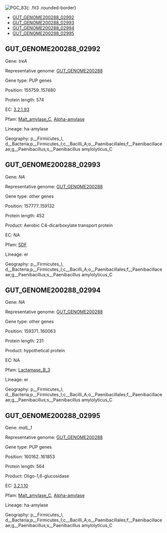![PGC_83](../static/images/Clusters_figure/PGC_83.jpg){: .fit3 .rounded-border}

<ul id="myTab" class="nav nav-tabs">
  <li class="active">
        <a href="#tab1" data-toggle="tab">GUT_GENOME200288_02992</a>
  </li>
<li><a href="#tab2" data-toggle="tab">GUT_GENOME200288_02993</a></li>
<li><a href="#tab3" data-toggle="tab">GUT_GENOME200288_02994</a></li>
<li><a href="#tab4" data-toggle="tab">GUT_GENOME200288_02995</a></li>
</ul>

<div id="myTabContent" class="tab-content">
  <div class="tab-pane fade in active" id="tab1">

<h2 id="GUT_GENOME200288_02992">GUT_GENOME200288_02992</h2>
<p>Gene: <em>treA</em>
<p>Representative genome: <a href="Asia">GUT_GENOME200288</a></p>
<p>Gene type: PUP genes</p>
<p>Position: 155759..157480</p>
<p>Protein length: 574</p>
<p>EC: <a href="https://www.brenda-enzymes.org/enzyme.php?ecno=3.2.1.93">3.2.1.93</a></p>
<p>Pfam: <a href="http://pfam.xfam.org/family/Malt_amylase_C">Malt_amylase_C</a>, <a href="http://pfam.xfam.org/family/Alpha-amylase">Alpha-amylase</a></p>
<p>Lineage: ha-amylase</p>
<p>Geography: p__Firmicutes_I, d__Bacteria;p__Firmicutes_I;c__Bacilli_A;o__Paenibacillales;f__Paenibacillaceae;g__Paenibacillus;s__Paenibacillus amylolyticus_C</p>
  </div>

  <div class="tab-pane fade" id="tab2">

<h2 id="GUT_GENOME200288_02993">GUT_GENOME200288_02993</h2>
<p>Gene: <em>NA</em></p>
<p>Representative genome: <a href="Asia">GUT_GENOME200288</a></p>
<p>Gene type: other genes</p>
<p>Position: 157777..159132</p>
<p>Protein length: 452</p>
<p>Product: Aerobic C4-dicarboxylate transport protein</p>
<p>EC: NA</p>
<p>Pfam: <a href="http://pfam.xfam.org/family/SDF">SDF</a></p>

<p>Lineage: er</p>
<p>Geography: p__Firmicutes_I, d__Bacteria;p__Firmicutes_I;c__Bacilli_A;o__Paenibacillales;f__Paenibacillaceae;g__Paenibacillus;s__Paenibacillus amylolyticus_C</p>

  </div>
  <div class="tab-pane fade" id="tab3">

<h2 id="GUT_GENOME200288_02994">GUT_GENOME200288_02994</h2>
<p>Gene: <em>NA</em></p>
<p>Representative genome: <a href="Asia">GUT_GENOME200288</a></p>
<p>Gene type: other genes</p>
<p>Position: 159371..160063</p>
<p>Protein length: 231</p>
<p>Product: hypothetical protein</p>
<p>EC: NA</p>
<p>Pfam: <a href="http://pfam.xfam.org/family/Lactamase_B_3">Lactamase_B_3</a></p>

<p>Lineage: er</p>
<p>Geography: p__Firmicutes_I, d__Bacteria;p__Firmicutes_I;c__Bacilli_A;o__Paenibacillales;f__Paenibacillaceae;g__Paenibacillus;s__Paenibacillus amylolyticus_C</p>

  </div>
  <div class="tab-pane fade" id="tab4">

<h2 id="GUT_GENOME200288_02995">GUT_GENOME200288_02995</h2>
<p>Gene: <em>malL_1</em></p>
<p>Representative genome: <a href="Asia">GUT_GENOME200288</a></p>
<p>Gene type: PUP genes</p>
<p>Position: 160162..161853</p>
<p>Protein length: 564</p>
<p>Product: Oligo-1,6-glucosidase</p>
<p>EC: <a href="https://www.brenda-enzymes.org/enzyme.php?ecno=3.2.1.10">3.2.1.10</a></p>
<p>Pfam: <a href="http://pfam.xfam.org/family/Malt_amylase_C">Malt_amylase_C</a>, <a href="http://pfam.xfam.org/family/Alpha-amylase">Alpha-amylase</a></p>
<p>Lineage: ha-amylase</p>
<p>Geography: p__Firmicutes_I, d__Bacteria;p__Firmicutes_I;c__Bacilli_A;o__Paenibacillales;f__Paenibacillaceae;g__Paenibacillus;s__Paenibacillus amylolyticus_C</p>

  </div>
</div>
